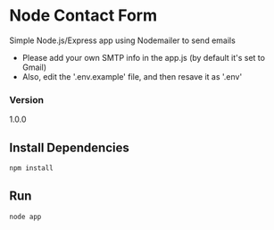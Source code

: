 # Node Contact Form

Simple Node.js/Express app using Nodemailer to send emails

- Please add your own SMTP info in the app.js (by default it's set to Gmail)
- Also, edit the '.env.example' file, and then resave it as '.env'

### Version

1.0.0

## Install Dependencies

```bash
npm install 
```

## Run

```bash
node app
```